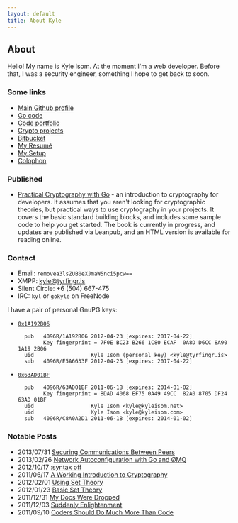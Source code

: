 ```yaml
---
layout: default
title: About Kyle
---
```


<h2>About</h2>
Hello! My name is Kyle Isom. At the moment I'm a web developer. Before
that, I was a security engineer, something I hope to get back to soon.

### Some links

* [Main Github profile](https://github.com/kisom)
* [Go code](http://gokyle.github.com)
* [Code portfolio](https://tyrfingr.is)
* [Crypto projects](https://tyrfingr.is/crypto/)
* [Bitbucket](https://bitbucket.org/kisom)
* [My Resumé](/resume/)
* [My Setup](/uses/)
* [Colophon](/colophon/)

### Published

* [Practical Cryptography with Go](http://gokyle.org/book/) -
an introduction to cryptography for developers. It assumes that you
aren't looking for cryptographic theories, but practical ways to use
cryptography in your projects. It covers the basic standard building
blocks, and includes some sample code to help you get started. The
book is currently in progress, and updates are published via Leanpub,
and an HTML version is available for reading online.

### Contact

* Email: `removea3lsZUB0eXJmaW5nci5pcw==`
* XMPP: kyle@tyrfingr.is
* Silent Circle: +6 (504) 667-475
* IRC: `kyl` or `gokyle` on FreeNode

I have a pair of personal GnuPG keys:

* [`0x1A192B06`](/about/keys/tyrfingr.asc)

        pub   4096R/1A192B06 2012-04-23 [expires: 2017-04-22]
              Key fingerprint = 7F0E BC23 B266 1C80 ECAF  0A8D D6CC 8A90 1A19 2B06
        uid                  Kyle Isom (personal key) <kyle@tyrfingr.is>
        sub   4096R/E5A6633F 2012-04-23 [expires: 2017-04-22]        

* [`0x63AD01BF`](/about/keys/kyle.asc)

        pub   4096R/63AD01BF 2011-06-18 [expires: 2014-01-02]
              Key fingerprint = BDAD 4068 EF75 0A49 49CC  82A0 8705 DF24 63AD 01BF
        uid                  Kyle Isom <kyle@kyleisom.net>
        uid                  Kyle Isom <kyle@kyleisom.com>
        sub   4096R/C8A0A2D1 2011-06-18 [expires: 2014-01-02]


### Notable Posts

<ul>
<li><span class="label inverse">2013/07/31</span> <a href="http://kyleisom.net/blog/2013/07/31/secure-communications">Securing Communications Between Peers</a></li>
<li><span class="label inverse">2013/02/26</span> <a href="http://kyleisom.net/blog/2013/02/26/network-autoconfiguration-with-go-and-zmq">Network Autoconfiguration with Go and ØMQ</a></li>
<li><span class="label inverse">2012/10/17</span> <a href="/blog/2012/10/17/syntax-off">:syntax off</a></li>
<li><span class="label inverse">2011/06/17</span> <a href="/blog/2011/06/17/intro-to-crypto/">A Working Introduction to Cryptography</a></li>
<li><span class="label inverse">2012/02/01</span> <a href="http://kyleisom.net/blog/2012/02/01/using-set-theory/">Using Set Theory</a></li>
<li><span class="label inverse">2012/01/23</span> <a href="/blog/2012/01/23/basic-set-theory/">Basic Set Theory</a></li>
<li><span class="label inverse">2011/12/31</span> <a href="/blog/2011/12/31/my-docs-were-dropped/">My Docs Were Dropped</a></li>
<li><span class="label inverse">2011/12/03</span> <a href="/blog/2011/12/03/suddenly-enlightenment/">Suddenly Enlightenment</a></li>
<li><span class="label inverse">2011/09/10</span> <a href="http://kyleisom.net/blog/2011/09/10/coders-should-do-much-more-than-code/">Coders Should Do Much More Than Code</a></li>
</ul>
